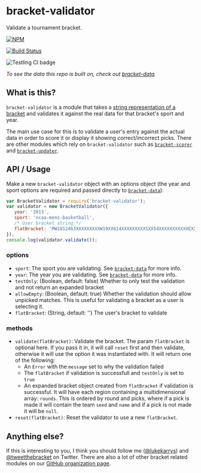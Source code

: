 bracket-validator
==============

Validate a tournament bracket.

[![NPM](https://nodei.co/npm/bracket-validator.png)](https://nodei.co/npm/bracket-validator/)

[![Build Status](https://travis-ci.org/tweetyourbracket/bracket-validator.png?branch=master)](https://travis-ci.org/tweetyourbracket/bracket-validator)

![Testling CI badge](https://ci.testling.com/tweetyourbracket/bracket-validator.png)

*To see the data this repo is built on, check out [bracket-data](https://github.com/tweetyourbracket/bracket-data).*

## What is this?

`bracket-validator` is a module that takes a [string representation of a bracket](https://gist.github.com/lukekarrys/2028007#explanation) and validates it against the real data for that bracket's sport and year.

The main use case for this is to validate a user's entry against the actual data in order to score it or display it showing correct/incorrect picks. There are other modules which rely on `bracket-validator` such as [`bracket-scorer`](https://github.com/tweetyourbracket/bracket-scorer) and [`bracket-updater`](https://github.com/tweetyourbracket/bracket-updater).

## API / Usage

Make a new `bracket-validator` object with an options object (the year and sport options are required and passed directly to [`bracket-data`](https://github.com/tweetyourbracket/bracket-data#which-sports-does-it-have)):

```js
var BracketValidator = require('bracket-validator');
var validator = new BracketValidator({
   year: '2013',
   sport: 'ncaa-mens-basketball',
   /* User bracket string */
   flatBracket: 'MW1812463XXXXXXXXXW19XX614XXXXXXXXXSXX54XXXXXXXXXXXEXX12463XXXXXXXXXFFXXX'
});
console.log(validator.validate());
```

### options

- `sport`: The sport you are validating. See [`bracket-data`](https://github.com/tweetyourbracket/bracket-data#api) for more info.
- `year`: The year you are validating. See [`bracket-data`](https://github.com/tweetyourbracket/bracket-data#api) for more info.
- `testOnly`: (Boolean, default: false) Whether to only test the validation and not return an expanded bracket
- `allowEmpty`: (Boolean, default: true) Whether the validation should allow unpicked matches. This is useful for validating a bracket as a user is selecting it.
- `flatBracket`: (String, default: '') The user's bracket to validate

### methods

- `validate(flatBracket)`: Validate the bracket. The param `flatBracket` is optional here. If you pass it in, it will call `reset` first and then validate, otherwise it will use the option it was instantiated with. It will return one of the following:
  - An `Error` with the `message` set to why the validation failed
  - The `flatBracket` if validation is successfull and `testOnly` is set to `true`
  - An expanded bracket object created from `flatBracket` if validation is successful. It will have each region containing a multidimensional array: `rounds`. This is ordered by round and picks, where if a pick is made it will contain the team `seed` and `name` and if a pick is not made it will be `null`.
- `reset(flatBracket)`: Reset the validator to use a new `flatBracket`.


## Anything else?

If this is interesting to you, I think you should follow me ([@lukekarrys](https://twitter.com/lukekarrys)) and [@tweetthebracket](https://twitter.com/tweetthebracket) on Twitter. There are also a lot of other bracket related modules on our [GitHub organization page](https://github.com/tweetyourbracket).